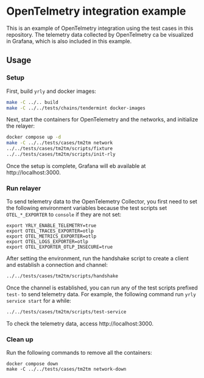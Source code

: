 # OpenTelmetry integration example

This is an example of OpenTelmetry integration using the test cases in this repository.
The telemetry data collected by OpenTelmetry ca be visualized in Grafana, which is also included in this example.

## Usage

### Setup

First, build `yrly` and docker images:

```sh
make -C ../.. build
make -C ../../tests/chains/tendermint docker-images
```

Next, start the containers for OpenTelemetry and the networks, and initialize the relayer:

```sh
docker compose up -d
make -C ../../tests/cases/tm2tm network
../../tests/cases/tm2tm/scripts/fixture
../../tests/cases/tm2tm/scripts/init-rly
```

Once the setup is complete, Grafana will eb available at http://localhost:3000.

### Run relayer

To send telemetry data to the OpenTelemetry Collector, you first need to set the following environment variables because the test scripts set `OTEL_*_EXPORTER` to `console` if they are not set:

```
export YRLY_ENABLE_TELEMETRY=true
export OTEL_TRACES_EXPORTER=otlp
export OTEL_METRICS_EXPORTER=otlp
export OTEL_LOGS_EXPORTER=otlp
export OTEL_EXPORTER_OTLP_INSECURE=true
```

After setting the environment, run the handshake script to create a client and establish a connection and channel:

```sh
../../tests/cases/tm2tm/scripts/handshake
```

Once the channel is established, you can run any of the test scripts prefixed `test-` to send telemetry data.
For example, the following command run `yrly service start` for a while:

```sh
../../tests/cases/tm2tm/scripts/test-service
```

To check the telemetry data, access http://localhost:3000.


### Clean up

Run the following commands to remove all the containers:

```
docker compose down
make -C ../../tests/cases/tm2tm network-down
```
